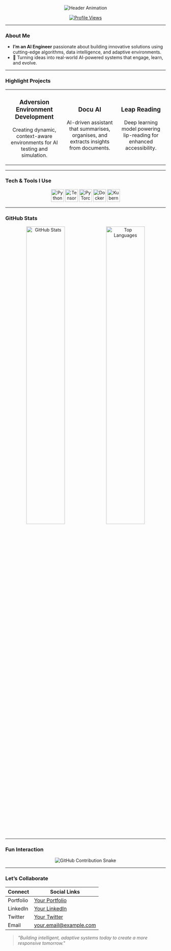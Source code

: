 <p align="center">
  <img src="https://capsule-render.vercel.app/api?text=AI Engineer at Your Name&animation=fadeIn&type=wave&color=gradient&height=100" alt="Header Animation"/>
</p>

<p align="center">
  <a href="https://komarev.com/ghpvc/?username=YOUR_USERNAME&color=blue&style=for-the-badge">
    <img src="https://komarev.com/ghpvc/?username=YOUR_USERNAME&color=blue&style=for-the-badge" alt="Profile Views"/>
  </a>
</p>

---

###  About Me

- **I’m an AI Engineer** passionate about building innovative solutions using cutting-edge algorithms, data intelligence, and adaptive environments.
- 🚀 Turning ideas into real-world AI-powered systems that engage, learn, and evolve.

---

###  Highlight Projects

<div align="center">
  <table>
    <tr>
      <td align="center">
        <h3>Adversion Environment Development</h3>
        <p>Creating dynamic, context-aware environments for AI testing and simulation.</p>
      </td>
      <td align="center">
        <h3>Docu AI</h3>
        <p>AI-driven assistant that summarises, organises, and extracts insights from documents.</p>
      </td>
      <td align="center">
        <h3>Leap Reading</h3>
        <p>Deep learning model powering lip-reading for enhanced accessibility.</p>
      </td>
    </tr>
  </table>
</div>

---

###  Tech & Tools I Use

<p align="center">
  <img src="https://cdn.jsdelivr.net/gh/devicons/devicon/icons/python/python-original.svg" width="40px" alt="Python"/>
  <img src="https://cdn.jsdelivr.net/gh/devicons/devicon/icons/tensorflow/tensorflow-original.svg" width="40px" alt="TensorFlow"/>
  <img src="https://cdn.jsdelivr.net/gh/devicons/devicon/icons/pytorch/pytorch-original.svg" width="40px" alt="PyTorch"/>
  <img src="https://cdn.jsdelivr.net/gh/devicons/devicon/icons/docker/docker-original.svg" width="40px" alt="Docker"/>
  <img src="https://cdn.jsdelivr.net/gh/devicons/devicon/icons/kubernetes/kubernetes-plain.svg" width="40px" alt="Kubernetes"/>
</p>

---

###  GitHub Stats

<p align="center">
  <img width="49%" src="https://github-readme-stats.vercel.app/api?username=YOUR_USERNAME&show_icons=true&theme=dracula" alt="GitHub Stats"/>
  <img width="49%" src="https://github-readme-stats.vercel.app/api/top-langs/?username=YOUR_USERNAME&layout=compact&theme=dracula" alt="Top Languages"/>
</p>

---

###  Fun Interaction

<p align="center">
  <!-- Contribution graph Snake animation -->
  <img src="https://github.com/YOUR_USERNAME/YOUR_USERNAME/blob/output/github-contribution-grid-snake.svg" alt="GitHub Contribution Snake"/>
</p>

---

###  Let’s Collaborate

|  Connect   |  Social Links     |
|-------------|--------------------|
| Portfolio   | [Your Portfolio](#) |
| LinkedIn    | [Your LinkedIn](#)  |
| Twitter     | [Your Twitter](#)   |
| Email       | your.email@example.com |

> *"Building intelligent, adaptive systems today to create a more responsive tomorrow."*

